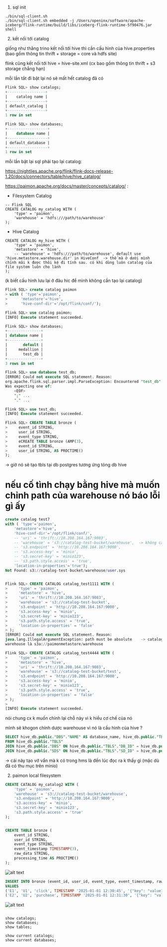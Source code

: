 1. sql init

```
./bin/sql-client.sh
./bin/sql-client.sh embedded -j /Users/openinx/software/apache-iceberg/flink-runtime/build/libs/iceberg-flink-runtime-5f90476.jar shell
```

2. kết nối tới catalog 

giống như thằng trino kết nối tới hive thì cần cấu hình của hive.properties (bao gồm thông tin thrift + storage = core và hdfs site)

flink cũng kết nối tới hive = hive-site.xml (cx bao gồm thông tin thrift + s3 storage chẳng hạn)

mỗi lần tắt đi bật lại nó sẽ mất hết catalog đã  có

```sql
Flink SQL> show catalogs;
+-----------------+
|    catalog name |
+-----------------+
| default_catalog |
+-----------------+
1 row in set

Flink SQL> show databases;
+------------------+
|    database name |
+------------------+
| default_database |
+------------------+
1 row in set

```

mỗi lần bật lại sql phải tạo lại catalog: 


https://nightlies.apache.org/flink/flink-docs-release-1.20/docs/connectors/table/hive/hive_catalog/

https://paimon.apache.org/docs/master/concepts/catalog/ : 
-  Filesystem Catalog

```
-- Flink SQL
CREATE CATALOG my_catalog WITH (
    'type' = 'paimon',
    'warehouse' = 'hdfs:///path/to/warehouse'
);

```
-  Hive Catalog 

```
CREATE CATALOG my_hive WITH (
    'type' = 'paimon',
    'metastore' = 'hive',
    -- 'warehouse' = 'hdfs:///path/to/warehouse', default use 'hive.metastore.warehouse.dir' in HiveConf  -> thế mà ở dưới mình chỉnh mãi k được thôi kệ đi tính sau. có khi dùng luôn catalog của file system luôn cho lành
);
```


(k biết cấu hình lưu lại ở đâu hic để mình không cần tạo lại catalog)

```sql
Flink SQL> create catalog paimon
> with ( 'type'='paimon',
>      'metastore'='hive',
>      'hive-conf-dir'='/opt/flink/conf/');

Flink SQL> use catalog paimon; 
[INFO] Execute statement succeeded.

Flink SQL> show databases;
+---------------+
| database name |
+---------------+
|       default |
|     medallion |
|       test_db |
+---------------+
3 rows in set

Flink SQL> use database test_db;
[ERROR] Could not execute SQL statement. Reason:
org.apache.flink.sql.parser.impl.ParseException: Encountered "test_db" at line 1, column 14.
Was expecting one of:
    <EOF> 
    ";" ...
    "." ...

Flink SQL> use test_db;
[INFO] Execute statement succeeded.

Flink SQL> CREATE TABLE bronze (
>     event_id STRING,
>     user_id STRING,
>     event_type STRING,
>     eCREATE TABLE bronze (AMP(3),
>     event_id STRING,
>     user_id STRING, AS PROCTIME()
);

```

-> giờ nó sẽ tạo tbls tại db postgres tương ứng tỏng db hive


# nếu cố tình chạy bằng hive mà muốn chỉnh path của warehouse nó báo lỗi gì ấy 

```sql
create catalog test7
with ( 'type'='paimon',
    'metastore'='hive',
    'hive-conf-dir'='/opt/flink/conf/',
    -- 'uri' = 'thrift://10.208.164.167:9083',
    -- 'warehouse' = 's3://catalog-test-bucket/warehouse',  -> không cần điền mấy thông tin này vì nó phải ăn theo config hive-site.xml mà mình cấu hình bằng hive-conf-dir
    -- 's3.endpoint' = 'http://10.208.164.167:9000',
    -- 's3.access-key' = 'minio',  
    -- 's3.secret-key' = 'minio123',
    -- 's3.path.style.access' = 'true',
    'location-in-properties'='true');
Not Found: s3://catalog-test-bucket/warehouse/user.sys


Flink SQL> CREATE CATALOG catalog_test1111 WITH (
>     'type' = 'paimon',
>     'metastore' = 'hive',
>     'uri' = 'thrift://10.208.164.167:9083',
>     'warehouse' = 's3://catalog-test-bucket',
>     's3.endpoint' = 'http://10.208.164.167:9000',
>     's3.access-key' = 'minio',  
>     's3.secret-key' = 'minio123',
>     's3.path.style.access' = 'true',
>     'location-in-properties' = 'false'
> );
[ERROR] Could not execute SQL statement. Reason:
java.lang.IllegalArgumentException: path must be absolute    -> catalog phải tạo ở 1 thư mục, không được tạo tạị 1 bucket, giống như mặc định 
warehouse là s3a://paimonmetastore/warehouse

Flink SQL> CREATE CATALOG catalog_test4444 WITH (
>     'type' = 'paimon',
>     'metastore' = 'hive',
>     'uri' = 'thrift://10.208.164.167:9083',
>     'warehouse' = 's3://catalog-test-bucket/test',
>     's3.endpoint' = 'http://10.208.164.167:9000',
>     's3.access-key' = 'minio',  
>     's3.secret-key' = 'minio123',
>     's3.path.style.access' = 'true',
>     'location-in-properties' = 'false'
> );
> 
[INFO] Execute statement succeeded.

```

nói chung cx k muốn chỉnh lại chỗ này vì k hiểu cơ chế của nó 

mình sẽ khogon chỉnh dược warehouse vì nó là cấu hình của hive ?

```sql
SELECT hive_db.public."DBS"."NAME" AS database_name, hive_db.public."TBLS"."TBL_NAME" AS table_name, hive_db.public."SDS"."LOCATION" as path_hdfs
FROM hive_db.public."TBLS"
JOIN hive_db.public."DBS" ON hive_db.public."TBLS"."DB_ID" = hive_db.public."DBS"."DB_ID"
JOIN hive_db.public."SDS" ON hive_db.public."TBLS"."SD_ID" = hive_db.public."SDS"."SD_ID";
```

-> cái này tạo vớ vẩn mà k có trong hms là đến lúc đọc ra k thấy gì  (mặc dù đã có thu mục trên minio)

2.  paimon local filesystem

```sql
CREATE CATALOG my_catalog2 WITH (
    'type' = 'paimon',
    'warehouse' = 's3://catalog-test-bucket/warehouse',
    's3.endpoint' = 'http://10.208.164.167:9000',
    's3.access-key' = 'minio',  
    's3.secret-key' = 'minio123',
    's3.path.style.access' = 'true'
);


CREATE TABLE bronze (
    event_id STRING,
    user_id STRING,
    event_type STRING,
    event_timestamp TIMESTAMP(3),
    raw_data STRING,
    processing_time AS PROCTIME()
);


```

![alt text](image-1.png)


```sql
INSERT INTO bronze (event_id, user_id, event_type, event_timestamp, raw_data)
VALUES
('E1', 'U1', 'click', TIMESTAMP '2025-01-01 12:30:45', '{"key": "value1"}'),
('E2', 'U2', 'purchase', TIMESTAMP '2025-01-01 12:31:30', '{"key": "value2"}');
```


![alt text](image.png)




```

show catalogs;
show databases;
show tables;

show current catalogs;
show current databases;

```





